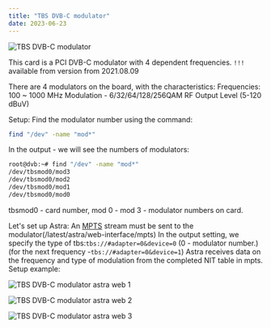 ```yaml
---
title: "TBS DVB-C modulator"
date: 2023-06-23
---
```


![TBS DVB-C modulator](https://cesbo.b-cdn.net/help/misc/hardware-and-drivers/tbs-dvb-c-modulator/tbs-dvb-c.jpeg)

This card is a PCI DVB-C modulator with 4 dependent frequencies.
`!!!` available from version from 2021.08.09

There are 4 modulators on the board, with the characteristics:
Frequencies: 100 ~ 1000 MHz
Modulation - 6/32/64/128/256QAM
RF Output Level (5-120 dBuV)

Setup:
Find the modulator number using the command:

```sh
find "/dev" -name "mod*"
```

In the output - we will see the numbers of modulators:

```bash
root@dvb:~# find "/dev" -name "mod*"
/dev/tbsmod0/mod3
/dev/tbsmod0/mod2
/dev/tbsmod0/mod1
/dev/tbsmod0/mod0
```

tbsmod0 - card number,
mod 0 - mod 3 - modulator numbers on card.

Let's set up Astra:
An [MPTS](https://help.cesbo.com/astra/delivery/broadcasting/mpts-settings) stream must be sent to the modulator(/latest/astra/web-interface/mpts)
In the output setting, we specify the type of tbs:`tbs://#adapter=0&device=0` (0 - modulator number.) (for the next frequency -`tbs://#adapter=0&device=1`)
Astra receives data on the frequency and type of modulation from the completed NIT table in mpts.
Setup example:

![TBS DVB-C modulator astra web 1](https://cesbo.b-cdn.net/help/misc/hardware-and-drivers/tbs-dvb-c-modulator/tbs1.png)

![TBS DVB-C modulator astra web 2](https://cesbo.b-cdn.net/help/misc/hardware-and-drivers/tbs-dvb-c-modulator/tbs2.jpeg)

![TBS DVB-C modulator astra web 3](https://cesbo.b-cdn.net/help/misc/hardware-and-drivers/tbs-dvb-c-modulator/tbs.png)
